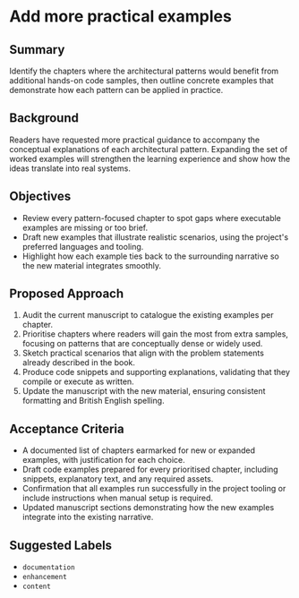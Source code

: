 # Add more practical examples

## Summary
Identify the chapters where the architectural patterns would benefit from additional hands-on code samples, then outline concrete examples that demonstrate how each pattern can be applied in practice.

## Background
Readers have requested more practical guidance to accompany the conceptual explanations of each architectural pattern. Expanding the set of worked examples will strengthen the learning experience and show how the ideas translate into real systems.

## Objectives
- Review every pattern-focused chapter to spot gaps where executable examples are missing or too brief.
- Draft new examples that illustrate realistic scenarios, using the project's preferred languages and tooling.
- Highlight how each example ties back to the surrounding narrative so the new material integrates smoothly.

## Proposed Approach
1. Audit the current manuscript to catalogue the existing examples per chapter.
2. Prioritise chapters where readers will gain the most from extra samples, focusing on patterns that are conceptually dense or widely used.
3. Sketch practical scenarios that align with the problem statements already described in the book.
4. Produce code snippets and supporting explanations, validating that they compile or execute as written.
5. Update the manuscript with the new material, ensuring consistent formatting and British English spelling.

## Acceptance Criteria
- A documented list of chapters earmarked for new or expanded examples, with justification for each choice.
- Draft code examples prepared for every prioritised chapter, including snippets, explanatory text, and any required assets.
- Confirmation that all examples run successfully in the project tooling or include instructions when manual setup is required.
- Updated manuscript sections demonstrating how the new examples integrate into the existing narrative.

## Suggested Labels
- `documentation`
- `enhancement`
- `content`

